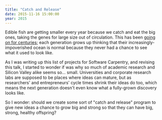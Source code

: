 ```yaml
---
title: "Catch and Release"
date: 2015-11-16 15:00:00
year: 2015
---
```

<p>
  Edible fish are getting smaller every year
  because we catch and eat the big ones,
  taking the genes for large size out of circulation.
  This has been <a href="http://www.amazon.com/Mortal-Sea-Fishing-Atlantic-Sail/dp/0674047656/">going on for centuries</a>;
  each generation grows up thinking that their increasingly-impoverished ocean is normal
  because they never had a chance to see what it used to look like.
</p>
<p>
  As I was writing up this list of projects for Software Carpentry,
  and revising this talk,
  I started to wonder if was why so much of academic research and Silicon Valley alike seems so… small.
  Universities and corporate research labs are supposed to be places where ideas can mature,
  but as researchers' and entrepreneurs' cycle times shrink their ideas do too,
  which means the next generation doesn't even know what a fully-grown discovery looks like.
</p>
<p>
  So I wonder:
  should we create some sort of "catch and release" program
  to give new ideas a chance to grow big and strong
  so that they can have big, strong, healthy offspring?
</p>
